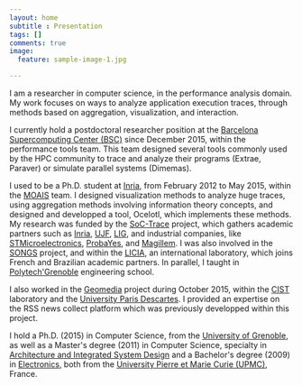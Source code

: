 ```yaml
---
layout: home
subtitle : Presentation
tags: []
comments: true
image:
  feature: sample-image-1.jpg

---
```

I am a researcher in computer science, in the performance analysis domain. My work focuses on ways to analyze application execution traces, through methods based on aggregation, visualization, and interaction.

I currently hold a postdoctoral researcher position at the [Barcelona Supercomputing Center (BSC)](https://www.bsc.es/) since December 2015, within the performance tools team. This team designed several tools commonly used by the HPC community to trace and analyze their programs (Extrae, Paraver) or simulate parallel systems (Dimemas).

I used to be a Ph.D. student at [Inria](http://www.inria.fr/), from February 2012 to May 2015, within the [MOAIS](http://moais.imag.fr/) team. I designed visualization methods to analyze huge traces, using aggregation methods involving information theory concepts, and designed and developped a tool, Ocelotl, which implements these methods.
My research was funded by the [SoC-Trace](http://www.minalogic.com/TPL_CODE/TPL_PROJET/PAR_TPL_IDENTIFIANT/2717/15-annuaire-innovations-technologiques-nanotechnologie-systeme-embarque.htm) project, which gathers academic partners such as [Inria](http://www.inria.fr/), [UJF](https://www.ujf-grenoble.fr/), [LIG](https://www.liglab.fr/), and industrial companies, like [STMicroelectronics](http://www.st.com/), [ProbaYes](http://www.probayes.com/), and [Magillem](http://www.magillem.com/).
I was also involved in the [SONGS](http://infra-songs.gforge.inria.fr/) project, and within the [LICIA](http://licia-lab.org/index-en.html), an international laboratory, which joins French and Brazilian academic partners. 
In parallel, I taught in [Polytech'Grenoble](http://www.polytech-grenoble.fr) engineering school.

I also worked in the [Geomedia](http://www.gis-cist.fr/axes-scientifiques/geomedia/) project during October 2015, within the [CIST](http://www.gis-cist.fr/) laboratory and the [University Paris Descartes](http://www.parisdescartes.fr/). I provided an expertise on the RSS news collect platform which was previously developped within this project.

I hold a Ph.D. (2015) in Computer Science, from the [University of Grenoble](http://www.univ-grenoble-alpes.fr/), as well as a Master's degree (2011) in Computer Science, specialty in [Architecture and Integrated System Design](http://www-master.ufr-info-p6.jussieu.fr/lmd/specialite/sesi/) and a Bachelor's degree (2009) in [Electronics](http://www.licence.elec.upmc.fr/), both from the [University Pierre et Marie Curie (UPMC)](http://www.upmc.fr/), France.
